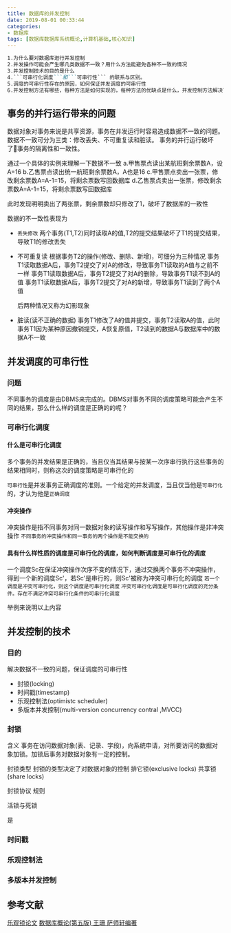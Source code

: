 ```yaml
---
title: 数据库的并发控制
date: 2019-08-01 00:33:44
categories:
- 数据库
tags: [数据库数据库系统概论,计算机基础,核心知识]
---
```


```markdown
1.为什么要对数据库进行并发控制
2.并发操作可能会产生哪几类数据不一致？用什么方法能避免各种不一致的情况
3.并发控制技术的目的是什么
4.```可串行化调度```和```可串行性``` 的联系与区别。
5.调度的可串行性存在的原因，如何保证并发调度的可串行性
6.并发控制方法有哪些，每种方法是如何实现的，每种方法的优缺点是什么，并发控制方法解决了什么问题
```

## 事务的并行运行带来的问题

数据对象对事务来说是共享资源，事务在并发运行时容易造成数据不一致的问题。数据不一致可分为三类：修改丢失、不可重复读和脏读。
事务的并行运行破坏了事务的隔离性和一致性。

通过一个具体的实例来理解一下数据不一致
a.甲售票点读出某航班剩余票数A，设A=16
b.乙售票点读出统一航班剩余票数A，A也是16
c.甲售票点卖出一张票，修改剩余票数A=A-1=15，将剩余票数写回数据库
d.乙售票点卖出一张票，修改剩余票数A=A-1=15，将剩余票数写回数据库

此时发现明明卖出了两张票，剩余票数却只修改了1，破坏了数据库的一致性

数据的不一致性表现为

* ```丢失修改```
  两个事务(T1,T2)同时读取A的值,T2的提交结果破坏了T1的提交结果，导致T1的修改丢失
  
* 不可重复读
  根据事务T2的操作(修改、删除、新增)，可细分为三种情况
  事务T1读取数据A后，事务T2提交了对A的修改，导致事务T1读取的A值与之前不一样
  事务T1读取数据A后，事务T2提交了对A的删除，导致事务T1读不到A的值
  事务T1读取数据A后，事务T2提交了对A的新增，导致事务T1读到了两个A值

  后两种情况又称为幻影现象

* 脏读(读不正确的数据)
  事务T1修改了A的值并提交，事务T2读取A的值，此时事务T1因为某种原因撤销提交，A恢复原值，T2读到的数据A与数据库中的数据A不一致

## 并发调度的可串行性

### 问题

不同事务的调度是由DBMS来完成的。DBMS对事务不同的调度策略可能会产生不同的结果，那么什么样的调度是正确的的呢？

### 可串行化调度

#### 什么是可串行化调度

多个事务的并发结果是正确的，当且仅当其结果与按某一次序串行执行这些事务的结果相同时，则称这次的调度策略是可串行化的

```可串行性```是并发事务正确调度的准则。一个给定的并发调度，当且仅当他是```可串行化```的，才认为他是```正确调度```

#### 冲突操作

冲突操作是指不同事务对同一数据对象的读写操作和写写操作，其他操作是非冲突操作
```不同事务的冲突操作和同一事务的两个操作是不能交换的```

#### 具有什么样性质的调度是可串行化的调度，如何判断调度是可串行化的调度

一个调度Sc在保证冲突操作次序不变的情况下，通过交换两个事务不冲突操作，得到一个新的调度Sc'，若Sc'是串行的，则Sc'被称为冲突可串行化的调度
```若一个调度是冲突可串行化，则这个调度是可串行化调度```
```冲突可串行化调度是可串行化调度的充分条件。存在不满足冲突可串行化条件的可串行化调度```

举例来说明以上内容

## 并发控制的技术

### 目的

解决数据不一致的问题，保证调度的可串行性

* 封锁(locking)
* 时间戳(timestamp)
* 乐观控制法(optimistc scheduler)
* 多版本并发控制(multi-version concurrency contral ,MVCC)

### 封锁

含义
事务在访问数据对象(表、记录、字段)，向系统申请，对所要访问的数据对象加锁。加锁后事务对数据对象有一定的控制。

封锁类型
封锁的类型决定了对数据对象的控制
排它锁(exclusive locks)
共享锁(share locks)

封锁协议
规则

活锁与死锁

是

### 时间戳

### 乐观控制法

### 多版本并发控制

## 参考文献

[乐观锁论文](https://www.eecs.harvard.edu/~htk/publication/1981-tods-kung-robinson.pdf)
[数据库概论(第五版) 王珊 萨师轩编著](null)
